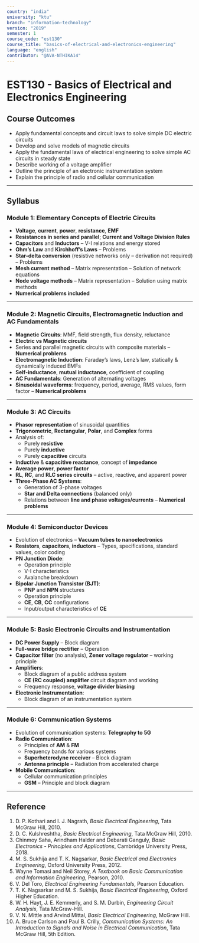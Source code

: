 ```yaml
---
country: "india"
university: "ktu"
branch: "information-technology"
version: "2019"
semester: 1
course_code: "est130"
course_title: "basics-of-electrical-and-electronics-engineering"
language: "english"
contributor: "@AVA-NTHIKA14"
---
```


# EST130 - Basics of Electrical and Electronics Engineering

## Course Outcomes

- Apply fundamental concepts and circuit laws to solve simple DC electric circuits  
- Develop and solve models of magnetic circuits  
- Apply the fundamental laws of electrical engineering to solve simple AC circuits in steady state  
- Describe working of a voltage amplifier  
- Outline the principle of an electronic instrumentation system  
- Explain the principle of radio and cellular communication  

---

## Syllabus

### Module 1: Elementary Concepts of Electric Circuits

- **Voltage**, **current**, **power**, **resistance**, **EMF**
- **Resistances in series and parallel**; **Current and Voltage Division Rules**
- **Capacitors** and **Inductors** – V-I relations and energy stored
- **Ohm’s Law** and **Kirchhoff’s Laws** – Problems
- **Star-delta conversion** (resistive networks only – derivation not required) – Problems
- **Mesh current method** – Matrix representation – Solution of network equations
- **Node voltage methods** – Matrix representation – Solution using matrix methods
- **Numerical problems included**

---

### Module 2: Magnetic Circuits, Electromagnetic Induction and AC Fundamentals

- **Magnetic Circuits**: MMF, field strength, flux density, reluctance
- **Electric vs Magnetic circuits**
- Series and parallel magnetic circuits with composite materials – **Numerical problems**
- **Electromagnetic Induction**: Faraday’s laws, Lenz’s law, statically & dynamically induced EMFs
- **Self-inductance**, **mutual inductance**, coefficient of coupling
- **AC Fundamentals**: Generation of alternating voltages
- **Sinusoidal waveforms**: frequency, period, average, RMS values, form factor – **Numerical problems**

---

### Module 3: AC Circuits

- **Phasor representation** of sinusoidal quantities
- **Trigonometric**, **Rectangular**, **Polar**, and **Complex** forms
- Analysis of:
  - Purely **resistive**
  - Purely **inductive**
  - Purely **capacitive** circuits
- **Inductive** & **capacitive reactance**, concept of **impedance**
- **Average power**, **power factor**
- **RL**, **RC**, and **RLC series circuits** – active, reactive, and apparent power
- **Three-Phase AC Systems**:
  - Generation of 3-phase voltages
  - **Star and Delta connections** (balanced only)
  - Relations between **line and phase voltages/currents** – **Numerical problems**

---

### Module 4: Semiconductor Devices

- Evolution of electronics – **Vacuum tubes to nanoelectronics**
- **Resistors**, **capacitors**, **inductors** – Types, specifications, standard values, color coding
- **PN Junction Diode**:
  - Operation principle
  - V-I characteristics
  - Avalanche breakdown
- **Bipolar Junction Transistor (BJT)**:
  - **PNP** and **NPN** structures
  - Operation principle
  - **CE**, **CB**, **CC** configurations
  - Input/output characteristics of **CE**

---

### Module 5: Basic Electronic Circuits and Instrumentation

- **DC Power Supply** – Block diagram
- **Full-wave bridge rectifier** – Operation
- **Capacitor filter** (no analysis), **Zener voltage regulator** – working principle
- **Amplifiers**:
  - Block diagram of a public address system
  - **CE (RC coupled) amplifier** circuit diagram and working
  - Frequency response, **voltage divider biasing**
- **Electronic Instrumentation**:
  - Block diagram of an instrumentation system

---

### Module 6: Communication Systems

- Evolution of communication systems: **Telegraphy to 5G**
- **Radio Communication**:
  - Principles of **AM** & **FM**
  - Frequency bands for various systems
  - **Superheterodyne receiver** – Block diagram
  - **Antenna principle** – Radiation from accelerated charge
- **Mobile Communication**:
  - Cellular communication principles
  - **GSM** – Principle and block diagram

---

## Reference

1. D. P. Kothari and I. J. Nagrath, *Basic Electrical Engineering*, Tata McGraw Hill, 2010.  
2. D. C. Kulshreshtha, *Basic Electrical Engineering*, Tata McGraw Hill, 2010.  
3. Chinmoy Saha, Arindham Halder and Debarati Ganguly, *Basic Electronics - Principles and Applications*, Cambridge University Press, 2018.  
4. M. S. Sukhija and T. K. Nagsarkar, *Basic Electrical and Electronics Engineering*, Oxford University Press, 2012.  
5. Wayne Tomasi and Neil Storey, *A Textbook on Basic Communication and Information Engineering*, Pearson, 2010.  
6. V. Del Toro, *Electrical Engineering Fundamentals*, Pearson Education.  
7. T. K. Nagsarkar and M. S. Sukhija, *Basic Electrical Engineering*, Oxford Higher Education.  
8. W. H. Hayt, J. E. Kemmerly, and S. M. Durbin, *Engineering Circuit Analysis*, Tata McGraw-Hill.  
9. V. N. Mittle and Arvind Mittal, *Basic Electrical Engineering*, McGraw Hill.  
10. A. Bruce Carlson and Paul B. Crilly, *Communication Systems: An Introduction to Signals and Noise in Electrical Communication*, Tata McGraw Hill, 5th Edition.  

